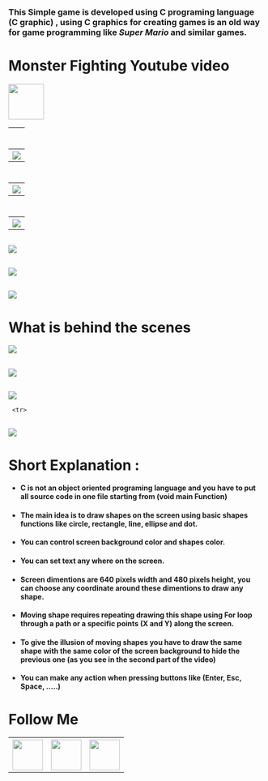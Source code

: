 ### This Simple game is developed using C programing language (C graphic) , using C graphics for creating games is an old way for game programming like _Super Mario_ and similar games.

# Monster Fighting Youtube video

<a href="https://www.youtube.com/watch?v=u-71OcfFXTk&t=6s&ab_channel=AMRALSHENAWY">
<img src="images/youtube.png"  width="70">  
</a> 
<table style="width:100%" >
    <tr>  
   <th>   <h2></h2> </th>
  <tr/>
  
  <tr>
    <th><img src="images/run.png"  ></th>
  </tr>
  

  <tr>  
   <th>   <h2></h2> </th>
  <tr/>
  <tr>
   <th><img src="images/loading.png"></th>
  </tr>
  
   <tr>  
   <th>   <h2></h2> </th>
  <tr/>
  
  <tr>
    <th><img src="images/actions.png"  ></th>
  </tr>
</table>


   <tr>  
   <th>   <h2></h2> </th>
  <tr/>
  
  <tr>
    <th><img src="images/shot.png"  ></th>
  </tr>

   <tr>  
   <th>   <h2></h2> </th>
  <tr/>
  
  <tr>
    <th><img src="images/hit.png"  ></th>
  </tr>
  
   <tr>  
   <th>   <h2></h2> </th>
  <tr/>
  
  <tr>
    <th><img src="images/score.png"  ></th>
  </tr>


   <tr>  
   <th>   <h2></h2> </th>
  <tr/>
  
  # What is behind the scenes
  
  <tr>
    <th><img src="images/behindTheScenes.1.png"  ></th>
  </tr>
  
   <tr>  
   <th>   <h2></h2> </th>
  <tr/>
  
  <tr>
    <th><img src="images/behindTheScenes.2.png"  ></th>
  </tr>
  
   <tr>  
   <th>   <h2></h2> </th>
  <tr/>
  
  <tr>
    <th><img src="images/behindTheScenes.3.png"  ></th>
  </tr>
  
     <tr>  
   <th>   <h2></h2> </th>
  <tr/>
  
  <tr>
    <th><img src="images/congrate.png"  ></th>
  </tr>

# Short Explanation : 
              
- #### C is not an object oriented programing language and you have to put all source code in one file starting from (void main Function)
- #### The main idea is to draw shapes on the screen using basic shapes functions like circle, rectangle, line, ellipse and dot.
- #### You can control screen background color and shapes color.
- #### You can set text any where on the screen.
- #### Screen dimentions are 640 pixels width and 480 pixels height, you can choose any coordinate around these dimentions to draw any shape. 
- #### Moving shape requires repeating drawing this shape using For loop through a path or a specific points (X and Y) along the screen.
- #### To give the illusion of moving shapes you have to draw the same shape with the same color of the screen background to hide the previous one (as you see in the second part of the video)
- #### You can make any action when pressing buttons like (Enter, Esc, Space, .....)






# Follow Me 
<table>
  <tr>
  <th>
    <a href="https://www.linkedin.com/in/amr-alshenawy">
      <img src="images/linkedin.png"  width="60"> 
    </a>
    </th>
   
   
   <th>
    <a href="https://www.facebook.com/eng.amr.alshenawy">
      <img src="images/facebook.png"  width="60"> 
    </a>
    </th>
    
   <th>
    <a href="https://wa.me/+201067316151">
      <img src="images/whatsapp.png"  width="60"> 
    </a>
   </th>
  </tr>
</table>
